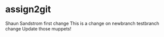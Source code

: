# assign2git
Shaun Sandstrom
first change
This is a change on newbranch
testbranch change
Update those muppets!
